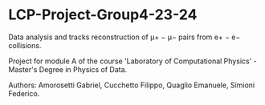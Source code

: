 # LCP-Project-Group4-23-24
Data analysis and tracks reconstruction of μ+ − μ− pairs from e+ − e− collisions.

Project for module A of the course 'Laboratory of Computational Physics' - Master's Degree in Physics of Data.

Authors: Amorosetti Gabriel, Cucchetto Filippo, Quaglio Emanuele, Simioni Federico.

